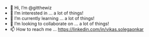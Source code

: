 - 👋 Hi, I’m @gitthewiz
- 👀 I’m interested in ... a lot of things!
- 🌱 I’m currently learning ... a lot of things!
- 💞️ I’m looking to collaborate on ... a lot of things!
- 📫 How to reach me ... https://linkedin.com/in/vikas.solegaonkar

<!---
gitthewiz/gitthewiz is a ✨ special ✨ repository because its `README.md` (this file) appears on your GitHub profile.
You can click the Preview link to take a look at your changes.
--->
